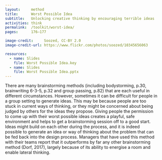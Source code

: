 ```yaml
---
layout:     method
title:      Worst Possible Idea
subtitle:   Unlocking creative thinking by encouraging terrible ideas
activities: think
permalink:  /toolkit/worst-idea/
pages:      176–177

image-credit:     Soozed, CC-BY 2.0
image-credit-url: https://www.flickr.com/photos/soozed/10345656063

resources:
  - name: Slides
    file: Worst Possible Idea.key
  - name: Slides
    file: Worst Possible Idea.pptx
---
```


There are many brainstorming methods (including bodystorming, p.30, brainwriting 6-3-5, p.32 and group passing, p.82) that are each useful in different circumstances. However, sometimes it can be difficult for people in a group setting to generate ideas. This may be because people are too stuck in current ways of thinking, or they might be concerned about being judged by others for the ideas they propose. Giving people the permission to come up with their worst possible ideas creates a playful, safe environment and helps to get a brainstorming session off to a good start. Ideas might build on each other during the process, and it is indeed possible to generate an idea or way of thinking about the problem that can be fed back into the design process. Managers that have used this method with their teams report that it outperforms by far any other brainstorming method (Dorf, 2017), largely because of its ability to energise a room and enable lateral thinking.